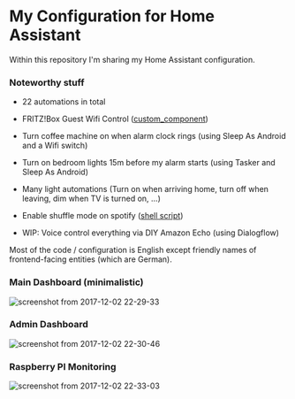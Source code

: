 # My Configuration for Home Assistant

Within this repository I'm sharing my Home Assistant configuration.

### Noteworthy stuff
- 22 automations in total
- FRITZ!Box Guest Wifi Control ([custom_component](https://github.com/mammuth/home-assistant-configuration/blob/master/custom_components/fritzbox_guestwifi.py))

- Turn coffee machine on when alarm clock rings (using Sleep As Android and a Wifi switch)
- Turn on bedroom lights 15m before my alarm starts (using Tasker and Sleep As Android)
- Many light automations (Turn on when arriving home, turn off when leaving, dim when TV is turned on, ...)
- Enable shuffle mode on spotify ([shell script](https://github.com/mammuth/home-assistant-configuration/blob/master/shell_commands/shuffle_spotify.sh))
- WIP: Voice control everything via DIY Amazon Echo (using Dialogflow)


Most of the code / configuration is English except friendly names of frontend-facing entities (which are German).

### Main Dashboard (minimalistic)
![screenshot from 2017-12-02 22-29-33](https://user-images.githubusercontent.com/3121306/33519875-58172fa4-d7b0-11e7-91f8-77d4c4defc92.png)

### Admin Dashboard
![screenshot from 2017-12-02 22-30-46](https://user-images.githubusercontent.com/3121306/33519917-d0f4b540-d7b0-11e7-8f3c-ea6485d2235c.png)

### Raspberry PI Monitoring
![screenshot from 2017-12-02 22-33-03](https://user-images.githubusercontent.com/3121306/33519912-c9be9278-d7b0-11e7-8baa-3405679b56d2.png)